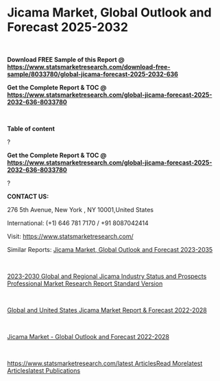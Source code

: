 <h1>Jicama Market, Global Outlook and Forecast 2025-2032</h1><br/><p><strong>Download FREE Sample of this Report @ <a href="https://www.statsmarketresearch.com/download-free-sample/8033780/global-jicama-forecast-2025-2032-636">https://www.statsmarketresearch.com/download-free-sample/8033780/global-jicama-forecast-2025-2032-636</a></strong></p>
 
 
 
 <div><b>Get the Complete Report & TOC @ <a href="https://www.statsmarketresearch.com/global-jicama-forecast-2025-2032-636-8033780">https://www.statsmarketresearch.com/global-jicama-forecast-2025-2032-636-8033780</a></b></div>
 
 
 
 <p><br />
 
 <b>Table of content</b></p>
 
 
 
 <p>? </p>
 
 
 
 <div><b>Get the Complete Report & TOC @ <a href="https://www.statsmarketresearch.com/global-jicama-forecast-2025-2032-636-8033780">https://www.statsmarketresearch.com/global-jicama-forecast-2025-2032-636-8033780</a></b></div>
 
 
 
 <p>? </p>
 
 
 
 <p><b>CONTACT US:</b><br />
 
 276 5th Avenue, New York , NY 10001,United States<br />
 
 International: (+1) 646 781 7170 / +91 8087042414<br />
 
 Visit: <a href="https://www.statsmarketresearch.com/">https://www.statsmarketresearch.com/</a><br />
 
 Similar Reports: <a href="https://www.statsmarketresearch.com/global-jicama-forecast-2025-2032-636-8033780">Jicama Market, Global Outlook and Forecast 2023-2035</a><br />
 
 <br />
 
 <a href="https://www.statsmarketresearch.com/global-jicama-forecast-2025-2032-636-8033780">2023-2030 Global and Regional Jicama Industry Status and Prospects Professional Market Research Report Standard Version</a><br />
 
 <br />
 
 <a href="https://www.statsmarketresearch.com/global-jicama-forecast-2025-2032-636-8033780">Global and United States Jicama Market Report & Forecast 2022-2028</a><br />
 
 <br />
 
 <a href="https://www.statsmarketresearch.com/global-jicama-forecast-2025-2032-636-8033780">Jicama Market - Global Outlook and Forecast 2022-2028</a><br />
 
 <br />
 
 <a href="https://gyeongbokgung.com">https://www.statsmarketresearch.com/</a><a href="https://hallyeomaritime.com">latest Articles</a><a href="https://jingwansa.com">Read More</a><a href="https://nguoiviet.jp/">latest Articles</a><a href="https://www.intelmarketresearch.com/">latest Publications</a></p>